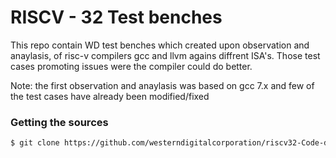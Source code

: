 # RISCV - 32 Test benches

This repo contain WD test benches which created upon observation and anaylasis, of risc-v compilers gcc and llvm agains diffrent ISA's.
Those test cases promoting issues were the compiler could do better. 

Note: the first observation and anaylasis was based on gcc 7.x and few of the test cases have already been modified/fixed 

### Getting the sources

[comment]:[] (This repository uses submodules. You need the --recursive option to fetch the submodules automatically)
[comment]:[] (Install the dependencies and devDependencies and start the server.)

[comment]:[] ($ git clone --recursive https://github.com/westerndigitalcorporation/riscv32-Code-density-test-bench.git)
```sh
$ git clone https://github.com/westerndigitalcorporation/riscv32-Code-density-test-bench.git
```
